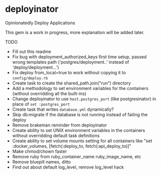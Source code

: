 deployinator
============

Opinionatedly Deploy Applications

This gem is a work in progress, more explanation will be added later.

TODO
* Fill out this readme
* Fix bug with deployment_authorized_keys first time setup, passed wrong templates path ('postgres/deployment..' instead of 'deploy/deployment...')
* Fix deploy from_local=true to work without copying it to `config/deploy.rb`
* Create task to create the shared_path.join("run") directory
* Add a methodology to set environment variables for the containers (without overridding all the built-ins)
* Change deployinator to use `host.postgres_port` (like postgresinator) in place of `set :postgres_port`
* Create task that writes `database.yml` dynamically?
* Skip db:migrate if the database is not running instead of failing the deploy
* Remove brakeman reminder from deployinator
* Create ability to set UNIX environment variables in the containers without overridding default task definitions
* Create ability to set volume mounts setting for all containers like "set :docker_volumes, [fetch(:deploy_to, fetch(:api_deploy_to)]"
* Make chmod/chown faster
* Remove ruby from ruby_container_name ruby_image_name, etc
* Remove bluepill names, ditto
* Find out about default log_level, remove log_level hack
